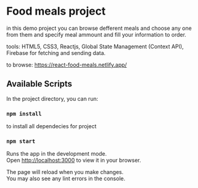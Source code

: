# Food meals project

in this demo project you can browse defferent meals and choose any one from them and specify meal ammount and fill your information to order.

tools: HTML5, CSS3, Reactjs, Global State Management (Context API), Firebase for fetching and sending data.

to browse: https://react-food-meals.netlify.app/

## Available Scripts

In the project directory, you can run:

### `npm install`
to install all dependecies for project

### `npm start`

Runs the app in the development mode.\
Open [http://localhost:3000](http://localhost:3000) to view it in your browser.

The page will reload when you make changes.\
You may also see any lint errors in the console.
